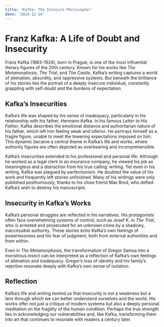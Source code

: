 ```yaml
---
title: 'Kafka: The Insecure Philosopher'
date: '2024-12-14'
---
```


# Franz Kafka: A Life of Doubt and Insecurity

Franz Kafka (1883-1924), born in Prague, is one of the most influential literary figures of the 20th century. Known for his works like *The Metamorphosis*, *The Trial*, and *The Castle*, Kafka’s writing captures a world of alienation, absurdity, and oppressive systems. But beneath the brilliance of his stories lies the portrait of a deeply insecure individual, constantly grappling with self-doubt and the burdens of expectation.

## Kafka’s Insecurities

Kafka’s life was shaped by his sense of inadequacy, particularly in his relationship with his father, Hermann Kafka. In his famous *Letter to His Father*, Kafka describes the emotional distance and authoritarian nature of his father, which left him feeling weak and inferior. He portrays himself as a fragile figure, unable to meet the towering expectations imposed on him. This dynamic became a central theme in Kafka’s life and works, where authority figures are often depicted as overbearing and incomprehensible.

Kafka’s insecurities extended to his professional and personal life. Although he worked as a legal clerk in an insurance company, he viewed his job as meaningless and a distraction from his true calling: writing. Yet even in his writing, Kafka was plagued by perfectionism. He doubted the value of his work and frequently left stories unfinished. Many of his writings were only published posthumously, thanks to his close friend Max Brod, who defied Kafka’s wish to destroy his manuscripts.

## Insecurity in Kafka’s Works

Kafka’s personal struggles are reflected in his narratives. His protagonists often face overwhelming systems of control, such as Josef K. in *The Trial*, who is arrested and prosecuted for an unknown crime by a shadowy, inaccessible authority. These stories echo Kafka’s own feelings of powerlessness and his fear of judgment, both from external authorities and from within.

Even in *The Metamorphosis*, the transformation of Gregor Samsa into a monstrous insect can be interpreted as a reflection of Kafka’s own feelings of alienation and inadequacy. Gregor’s loss of identity and his family’s rejection resonate deeply with Kafka’s own sense of isolation.

## Reflection

Kafka’s life and writing remind us that insecurity is not a weakness but a lens through which we can better understand ourselves and the world. His works offer not just a critique of modern systems but also a deeply personal meditation on the fragility of the human condition. Perhaps the true strength lies in acknowledging our vulnerabilities and, like Kafka, transforming them into art that continues to resonate with readers a century later.
